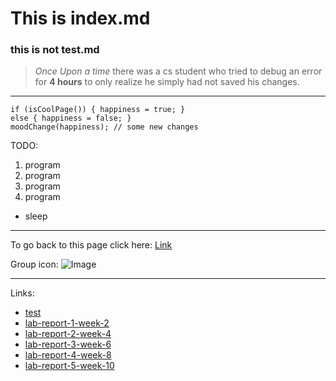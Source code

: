 # This is index.md
### this is not test.md
> *Once Upon a time* there was a cs student who tried to debug an error for **4 hours** 
> to only realize he simply had not saved his changes. 
---
```
if (isCoolPage()) { happiness = true; }
else { happiness = false; }
moodChange(happiness); // some new changes
```
TODO: 
1. program
2. program
3. program
4. program
  * sleep
---
To go back to this page click here: [Link](https://skylergoh.github.io/cse15l-lab-reports/)

Group icon: ![Image](https://www.birdnote.org/sites/default/files/Wandering-Albatross-800-Ed-Dunens-CC.jpg)

---
Links:
* [test](test.html)
* [lab-report-1-week-2](https://skylergoh.github.io/cse15l-lab-reports/lab-report-1-week-2.html)
* [lab-report-2-week-4](Lab-report-2-week-4.html)
* [lab-report-3-week-6](Lab-report-3-week-6.html)
* [lab-report-4-week-8](lab-report-4-week-8.html) 
* [lab-report-5-week-10](Lab-report-5-week-10.html)